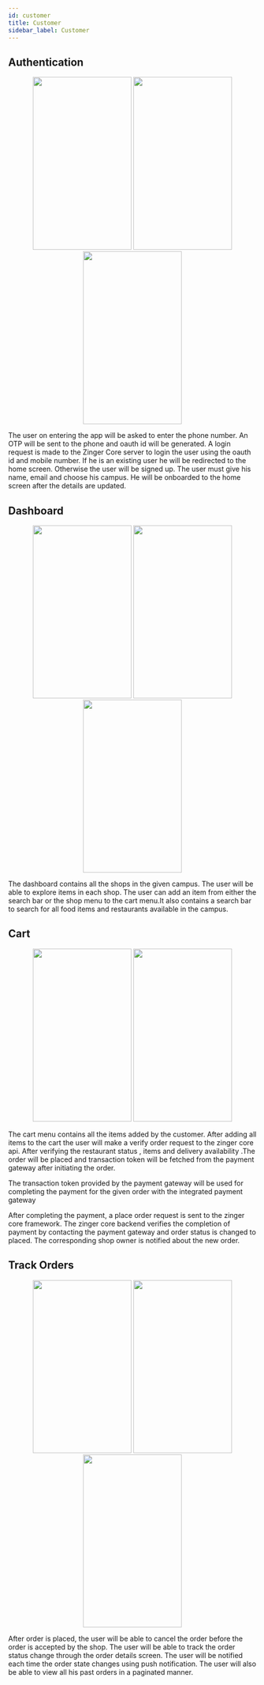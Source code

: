 ```yaml
---
id: customer
title: Customer
sidebar_label: Customer
---
```


## Authentication

<div style="text-align:center; width:100%">
    <img src="/img/customer/LoginMockup.jpg" width=200 height=350>
    <img src="/img/customer/OtpMockup.jpg" width=200 height=350>
    <img src="/img/customer/SignupMockup.jpg" width=200 height=350>
</div>

The user on entering the app will be asked to enter the phone number. An OTP will be sent to the phone and oauth id will be generated. A login request is made to the Zinger Core server to login the user using the oauth id and mobile number. If he is an existing user he will be redirected to the home screen. Otherwise the user will be signed up. The user must give his name, email and choose his campus. He will be onboarded to the home screen after the details are updated.

## Dashboard

<div style="text-align:center; width:100%">
    <img src="/img/customer/HomeMockup.jpg" width=200 height=350>
    <img src="/img/customer/MenuMockup.jpg" width=200 height=350>
    <img src="/img/customer/SearchMockup.jpg" width=200 height=350>
</div>

The dashboard contains all the shops in the given campus. The user will be able to explore items in each shop. The user can add an item from either the search bar or the shop menu to the cart menu.It also contains a search bar to search for all food items and restaurants available in the campus. 

## Cart

<div style="text-align:center; width:100%">
    <img src="/img/customer/CartMockup.jpg" width=200 height=350>
    <img src="/img/customer/PaymentMockup.jpg" width=200 height=350>
</div>

The cart menu contains all the items added by the customer. After adding all items to the cart the user will make a verify order request to the zinger core api. After verifying the restaurant status , items and delivery availability .The order will be placed and transaction token will be fetched from the payment gateway after initiating the order. 

The transaction token provided by the payment gateway will be used for completing the payment for the given order with the integrated payment gateway

After completing the payment, a place order request is sent to the zinger core framework. The zinger core backend verifies the completion of payment by contacting the payment gateway and order status is changed to placed. The corresponding shop owner is notified about the new order.



## Track Orders

<div style="text-align:center; width:100%">
    <img src="/img/customer/OrdersMockup.jpg" width=200 height=350>
    <img src="/img/customer/OrderDetailMockup.jpg" width=200 height=350>
    <img src="/img/customer/RateOrderMockup.jpg" width=200 height=350>
</div>

After order is placed, the user will be able to cancel the order before the order is accepted by the shop. The user will be able to track the order status change through the order details screen. The user will be notified each time the order state changes using push notification. 
The user will also be able to view all his past orders in a paginated manner.


